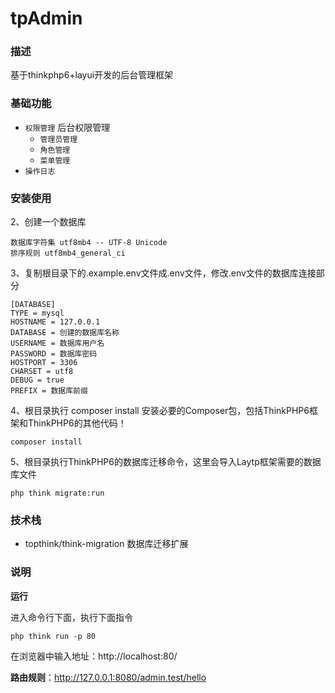 # tpAdmin

### 描述
基于thinkphp6+layui开发的后台管理框架

### 基础功能
- `权限管理` 后台权限管理
    * `管理员管理`
    * `角色管理`
    * `菜单管理`
- `操作日志`    


### 安装使用

2、创建一个数据库
```
数据库字符集 utf8mb4 -- UTF-8 Unicode
排序规则 utf8mb4_general_ci
```
3、复制根目录下的.example.env文件成.env文件，修改.env文件的数据库连接部分
```
[DATABASE]
TYPE = mysql
HOSTNAME = 127.0.0.1
DATABASE = 创建的数据库名称
USERNAME = 数据库用户名
PASSWORD = 数据库密码
HOSTPORT = 3306
CHARSET = utf8
DEBUG = true
PREFIX = 数据库前缀
```
4、根目录执行 composer install 安装必要的Composer包，包括ThinkPHP6框架和ThinkPHP6的其他代码！
```
composer install
```
5、根目录执行ThinkPHP6的数据库迁移命令，这里会导入Laytp框架需要的数据库文件
```
php think migrate:run
```

### 技术栈
* topthink/think-migration 数据库迁移扩展


### 说明

**运行**

进入命令行下面，执行下面指令
```
php think run -p 80
```
在浏览器中输入地址：http://localhost:80/


**路由规则**：http://127.0.0.1:8080/admin.test/hello


